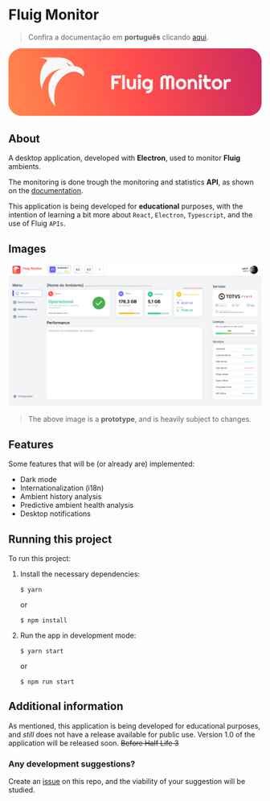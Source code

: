 # Fluig Monitor

> Confira a documentação em **português** clicando [aqui](../README.md).

![Banner](./img/banner.png)

## About

A desktop application, developed with **Electron**, used to monitor **Fluig** ambients.

The monitoring is done trough the monitoring and statistics **API**, as shown on the [documentation](https://tdn.engpro.totvs.com.br/pages/releaseview.action?pageId=284881802).

This application is being developed for **educational** purposes, with the intention of learning a bit more about `React`, `Electron`, `Typescript`, and the use of Fluig `APIs`.

## Images

![Desktop](./img/desktop_LT2022-04_AmbientView.png)

> The above image is a **prototype**, and is heavily subject to changes.

## Features

Some features that will be (or already are) implemented:

- Dark mode
- Internationalization (i18n)
- Ambient history analysis
- Predictive ambient health analysis
- Desktop notifications

## Running this project

To run this project:

1. Install the necessary dependencies:

   ```shell
   $ yarn
   ```

   or

   ```shell
   $ npm install
   ```

2. Run the app in development mode:

   ```shell
   $ yarn start
   ```

   or

   ```shell
   $ npm run start
   ```

## Additional information

As mentioned, this application is being developed for educational purposes, and _still_ does not have a release available for public use. Version 1.0 of the application will be released soon. ~~Before Half Life 3~~

### Any development suggestions?

Create an [issue](https://github.com/luizf-lf/fluig-monitor/issues) on this repo, and the viability of your suggestion will be studied.
